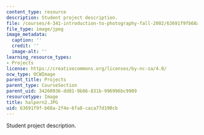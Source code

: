 ```yaml
---
content_type: resource
description: Student project description.
file: /courses/4-341-introduction-to-photography-fall-2002/63691f9fb68a2f4e6fa8caca77d190cb_halpern2.JPG
file_type: image/jpeg
image_metadata:
  caption: ''
  credit: ''
  image-alt: ''
learning_resource_types:
- Projects
license: https://creativecommons.org/licenses/by-nc-sa/4.0/
ocw_type: OCWImage
parent_title: Projects
parent_type: CourseSection
parent_uid: 34260936-dd81-9b86-831b-996996bc9909
resourcetype: Image
title: halpern2.JPG
uid: 63691f9f-b68a-2f4e-6fa8-caca77d190cb
---
```

Student project description.